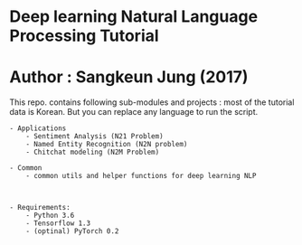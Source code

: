 # Deep learning Natural Language Processing Tutorial 
#   Author : Sangkeun Jung (2017)


This repo. contains following sub-modules and projects
    : most of the tutorial data is Korean. But you can replace any language to run the script. 

    - Applications
        - Sentiment Analysis (N21 Problem)
        - Named Entity Recognition (N2N problem) 
        - Chitchat modeling (N2M Problem)
        
    - Common
        - common utils and helper functions for deep learning NLP



    - Requirements:
        - Python 3.6
        - Tensorflow 1.3
        - (optinal) PyTorch 0.2




